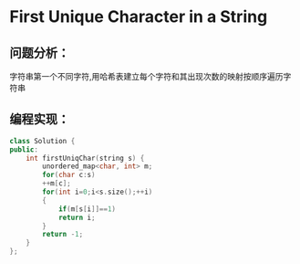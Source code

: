# First Unique Character in a String
## 问题分析：
字符串第一个不同字符,用哈希表建立每个字符和其出现次数的映射按顺序遍历字符串
## 编程实现：
```C++
class Solution {
public:
    int firstUniqChar(string s) {
        unordered_map<char, int> m;
        for(char c:s) 
        ++m[c];
        for(int i=0;i<s.size();++i)
        {
            if(m[s[i]]==1)
            return i;
        }
        return -1;
    }
};
```
